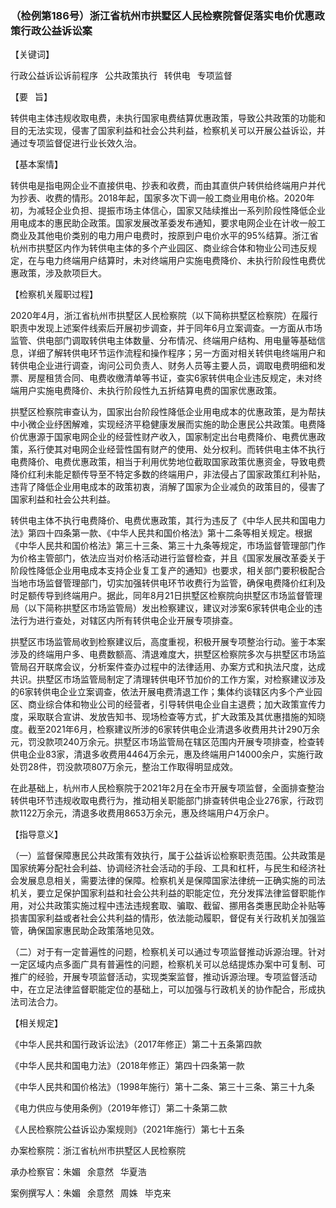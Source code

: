 ### （检例第186号）浙江省杭州市拱墅区人民检察院督促落实电价优惠政策行政公益诉讼案


【关键词】

行政公益诉讼诉前程序  公共政策执行  转供电  专项监督

【要  旨】

转供电主体违规收取电费，未执行国家电费结算优惠政策，导致公共政策的功能和目的无法实现，侵害了国家利益和社会公共利益，检察机关可以开展公益诉讼，并通过专项监督促进行业长效久治。

【基本案情】

转供电是指电网企业不直接供电、抄表和收费，而由其直供户转供给终端用户并代为抄表、收费的情形。2018年起，国家多次下调一般工商业用电价格。2020年初，为减轻企业负担、提振市场主体信心，国家又陆续推出一系列阶段性降低企业用电成本的惠民助企政策。国家发展改革委发布通知，要求电网企业在计收一般工商业及其他电价类别的电力用户电费时，按原到户电价水平的95%结算。浙江省杭州市拱墅区内作为转供电主体的多个产业园区、商业综合体和物业公司违反规定，在与电力终端用户结算时，未对终端用户实施电费降价、未执行阶段性电费优惠政策，涉及款项巨大。

【检察机关履职过程】

2020年4月，浙江省杭州市拱墅区人民检察院（以下简称拱墅区检察院）在履行职责中发现上述案件线索后开展初步调查，并于同年6月立案调查。一方面从市场监管、供电部门调取转供电主体数量、分布情况、终端用户结构、用电量等基础信息，详细了解转供电环节运作流程和操作程序；另一方面对相关转供电终端用户和转供电企业进行调查，询问公司负责人、财务人员等主要人员，调取电费明细和发票、房屋租赁合同、电费收缴清单等书证，查实6家转供电企业违反规定，未对终端用户实施电费降价、未执行阶段性九五折结算电费的国家优惠政策。

拱墅区检察院审查认为，国家出台阶段性降低企业用电成本的优惠政策，是为帮扶中小微企业纾困解难，实现经济平稳健康发展而实施的助企惠民公共政策。电费降价优惠源于国家电网企业的经营性财产收入，国家制定出台电费降价、电费优惠政策，系行使其对电网企业经营性国有财产的使用、处分权利。而转供电主体不执行电费降价、电费优惠政策，相当于利用优势地位截取国家政策优惠资金，导致电费降价红利未能足额传导至不特定多数的终端用户，非法侵占了国家政策红利补贴，违背了降低企业用电成本的政策初衷，消解了国家为企业减负的政策目的，侵害了国家利益和社会公共利益。

转供电主体不执行电费降价、电费优惠政策，其行为违反了《中华人民共和国电力法》第四十四条第一款、《中华人民共和国价格法》第十二条等相关规定。根据《中华人民共和国价格法》第三十三条、第三十九条等规定，市场监督管理部门作为价格主管部门，依法应当对价格活动进行监督检查，并且《国家发展改革委关于阶段性降低企业用电成本支持企业复工复产的通知》也要求，相关部门要积极配合当地市场监督管理部门，切实加强转供电环节收费行为监管，确保电费降价红利及时足额传导到终端用户。据此，同年8月21日拱墅区检察院向拱墅区市场监督管理局（以下简称拱墅区市场监管局）发出检察建议，建议对涉案6家转供电企业的违法行为进行查处，对辖区内所有转供电企业开展专项排查。

拱墅区市场监管局收到检察建议后，高度重视，积极开展专项整治行动。鉴于本案涉及的终端用户多、电费数额高、清退难度大，拱墅区检察院多次与拱墅区市场监管局召开联席会议，分析案件查办过程中的法律适用、办案方式和执法尺度，达成共识。拱墅区市场监管局制定了清理转供电环节加价的工作方案，对检察建议涉及的6家转供电企业立案调查，依法开展电费清退工作；集体约谈辖区内多个产业园区、商业综合体和物业公司的经营者，引导转供电企业自主退费；加大政策宣传力度，采取联合宣讲、发放告知书、现场检查等方式，扩大政策及其优惠措施的知晓度。截至2021年6月，检察建议所涉的6家转供电企业清退多收费用共计290万余元，罚没款项240万余元。拱墅区市场监管局在辖区范围内开展专项排查，检查转供电企业83家，清退多收费用4464万余元，惠及终端用户14000余户，实施行政处罚28件，罚没款项807万余元，整治工作取得明显成效。

在此基础上，杭州市人民检察院于2021年2月在全市开展专项监督，全面排查整治转供电环节违规收取电费行为，推动相关职能部门排查转供电企业276家，行政罚款1122万余元，清退多收费用8653万余元，惠及终端用户4万余户。

【指导意义】

（一）监督保障惠民公共政策有效执行，属于公益诉讼检察职责范围。公共政策是国家统筹分配社会利益、协调经济社会活动的手段、工具和杠杆，与民生和经济社会发展息息相关，需要法律的保障。检察机关是保障国家法律统一正确实施的司法机关，要立足保护国家利益和社会公共利益的职能定位，充分发挥法律监督职能作用，对公共政策实施过程中违法违规套取、骗取、截留、挪用各类惠民助企补贴等损害国家利益或者社会公共利益的情形，依法能动履职，督促有关行政机关加强监管，确保国家惠民助企政策落地见效。

（二）对于有一定普遍性的问题，检察机关可以通过专项监督推动诉源治理。针对一定区域内点多面广具有普遍性的问题，检察机关可以总结提炼办案中可复制、可推广的经验，开展专项监督活动，实现类案监督，推动诉源治理。专项监督活动中，在立足法律监督职能定位的基础上，可以加强与行政机关的协作配合，形成执法司法合力。

【相关规定】

《中华人民共和国行政诉讼法》（2017年修正）第二十五条第四款

《中华人民共和国电力法》（2018年修正）第四十四条第一款

《中华人民共和国价格法》（1998年施行）第十二条、第三十三条、第三十九条

《电力供应与使用条例》（2019年修订）第二十条第二款

《人民检察院公益诉讼办案规则》（2021年施行）第七十五条

办案检察院：浙江省杭州市拱墅区人民检察院

承办检察官：朱媚  余意然  华夏浩

案例撰写人：朱媚  余意然  周姝  毕克来
